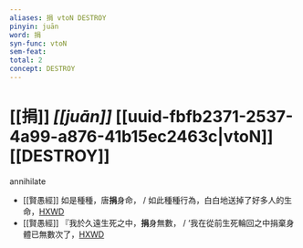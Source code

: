 ```yaml
---
aliases: 捐 vtoN DESTROY
pinyin: juān
word: 捐
syn-func: vtoN
sem-feat: 
total: 2
concept: DESTROY 
---
```

# [[捐]] *[[juān]]*  [[uuid-fbfb2371-2537-4a99-a876-41b15ec2463c|vtoN]] [[DESTROY]]
annihilate
 - [[賢愚經]] 如是種種，唐**捐**身命， / 如此種種行為，白白地送掉了好多人的生命，[HXWD](https://hxwd.org/textview.html?location=KR6b0059_T_001-0350b.30)
 - [[賢愚經]] 『我於久遠生死之中，**捐**身無數， / ‘我在從前生死輪回之中捐棄身體已無數次了，[HXWD](https://hxwd.org/textview.html?location=KR6b0059_T_001-0352c.65)